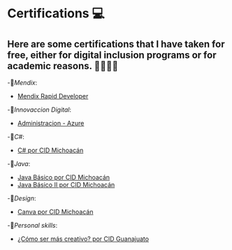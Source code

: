 # Certifications 💻 
## Here are some certifications that I have taken for free, either for digital inclusion programs or for academic reasons. 🧙🏽‍♀️✨

-:file_folder:_Mendix_:
+ [Mendix Rapid Developer](MendixRapidDeveloper-40725.pdf)

-:file_folder:_Innovaccion Digital_:
+ [Administracion - Azure](Certificate_24303_12_nx37v.pdf)

-:file_folder:_C#_:
+ [C# por CID Michoacán](https://github.com/Lizzyter/certifications/blob/2b99b17e75ee2facbefeaed8e58c23f35478482c/c%20sharp.pdf)

-:file_folder:_Java_:
+ [Java Básico por CID Michoacán](https://github.com/Lizzyter/certifications/blob/2b99b17e75ee2facbefeaed8e58c23f35478482c/java%20basic.pdf)
+ [Java Básico II por CID Michoacán](https://github.com/Lizzyter/certifications/blob/2b99b17e75ee2facbefeaed8e58c23f35478482c/java%20basico%209horas.pdf)

-:file_folder:_Design_:
+ [Canva por CID Michoacán](canva.pdf)

-:file_folder:_Personal skills_:
+ [¿Cómo ser más creativo? por CID Guanajuato](https://github.com/Lizzyter/certifications/blob/2b99b17e75ee2facbefeaed8e58c23f35478482c/creativo%20.pdf)



